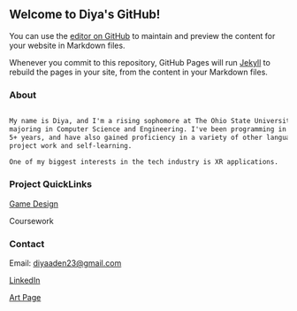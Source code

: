 ## Welcome to Diya's GitHub! 

You can use the [editor on GitHub](https://github.com/diyaAden/diyaAden/edit/master/index.md) to maintain and preview the content for your website in Markdown files.

Whenever you commit to this repository, GitHub Pages will run [Jekyll](https://jekyllrb.com/) to rebuild the pages in your site, from the content in your Markdown files.

### About


```markdown

My name is Diya, and I'm a rising sophomore at The Ohio State University. I'm 
majoring in Computer Science and Engineering. I've been programming in Java for 
5+ years, and have also gained proficiency in a variety of other languages through 
project work and self-learning.

One of my biggest interests in the tech industry is XR applications. 

```

### Project QuickLinks 

[Game Design](https://diyaaden.github.io/diyaAden/gameDesign)

Coursework

### Contact

Email: diyaaden23@gmail.com

[LinkedIn](https://help.github.com/categories/github-pages-basics/)

[Art Page](https://github.com/contact)
